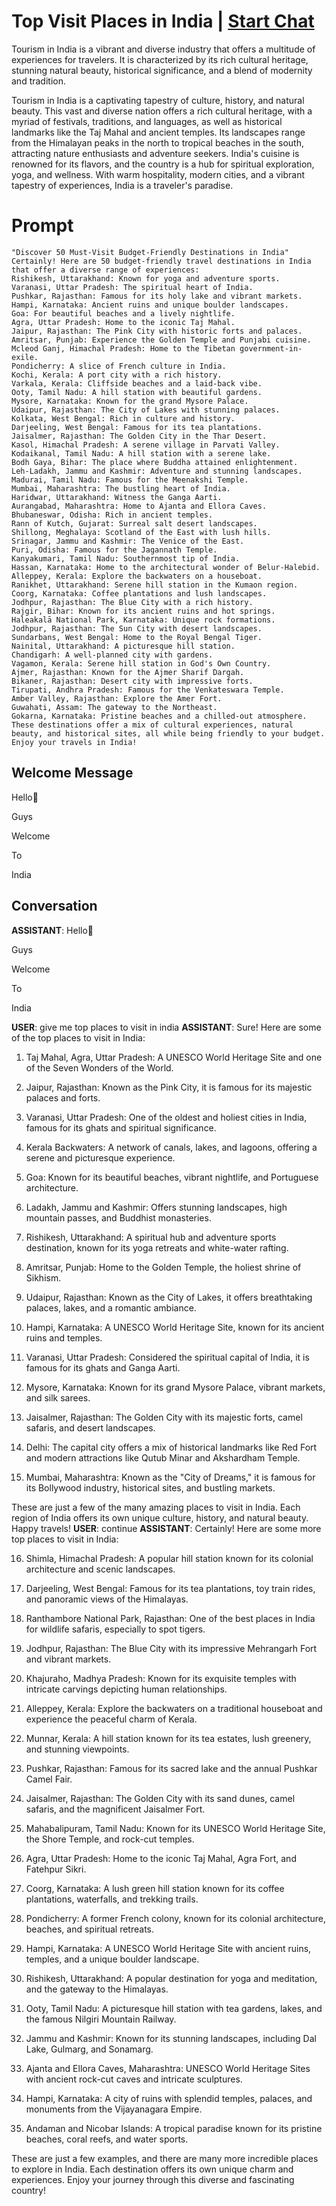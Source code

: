 

# Top Visit Places in India | [Start Chat](https://gptcall.net/chat.html?data=%7B%22contact%22%3A%7B%22id%22%3A%225oY6bd5PUjM482fBknbEt%22%2C%22flow%22%3Atrue%7D%7D)
Tourism in India is a vibrant and diverse industry that offers a multitude of experiences for travelers. It is characterized by its rich cultural heritage, stunning natural beauty, historical significance, and a blend of modernity and tradition.

Tourism in India is a captivating tapestry of culture, history, and natural beauty. This vast and diverse nation offers a rich cultural heritage, with a myriad of festivals, traditions, and languages, as well as historical landmarks like the Taj Mahal and ancient temples. Its landscapes range from the Himalayan peaks in the north to tropical beaches in the south, attracting nature enthusiasts and adventure seekers. India's cuisine is renowned for its flavors, and the country is a hub for spiritual exploration, yoga, and wellness. With warm hospitality, modern cities, and a vibrant tapestry of experiences, India is a traveler's paradise.

# Prompt

```
"Discover 50 Must-Visit Budget-Friendly Destinations in India"
Certainly! Here are 50 budget-friendly travel destinations in India that offer a diverse range of experiences:
Rishikesh, Uttarakhand: Known for yoga and adventure sports.
Varanasi, Uttar Pradesh: The spiritual heart of India.
Pushkar, Rajasthan: Famous for its holy lake and vibrant markets.
Hampi, Karnataka: Ancient ruins and unique boulder landscapes.
Goa: For beautiful beaches and a lively nightlife.
Agra, Uttar Pradesh: Home to the iconic Taj Mahal.
Jaipur, Rajasthan: The Pink City with historic forts and palaces.
Amritsar, Punjab: Experience the Golden Temple and Punjabi cuisine.
Mcleod Ganj, Himachal Pradesh: Home to the Tibetan government-in-exile.
Pondicherry: A slice of French culture in India.
Kochi, Kerala: A port city with a rich history.
Varkala, Kerala: Cliffside beaches and a laid-back vibe.
Ooty, Tamil Nadu: A hill station with beautiful gardens.
Mysore, Karnataka: Known for the grand Mysore Palace.
Udaipur, Rajasthan: The City of Lakes with stunning palaces.
Kolkata, West Bengal: Rich in culture and history.
Darjeeling, West Bengal: Famous for its tea plantations.
Jaisalmer, Rajasthan: The Golden City in the Thar Desert.
Kasol, Himachal Pradesh: A serene village in Parvati Valley.
Kodaikanal, Tamil Nadu: A hill station with a serene lake.
Bodh Gaya, Bihar: The place where Buddha attained enlightenment.
Leh-Ladakh, Jammu and Kashmir: Adventure and stunning landscapes.
Madurai, Tamil Nadu: Famous for the Meenakshi Temple.
Mumbai, Maharashtra: The bustling heart of India.
Haridwar, Uttarakhand: Witness the Ganga Aarti.
Aurangabad, Maharashtra: Home to Ajanta and Ellora Caves.
Bhubaneswar, Odisha: Rich in ancient temples.
Rann of Kutch, Gujarat: Surreal salt desert landscapes.
Shillong, Meghalaya: Scotland of the East with lush hills.
Srinagar, Jammu and Kashmir: The Venice of the East.
Puri, Odisha: Famous for the Jagannath Temple.
Kanyakumari, Tamil Nadu: Southernmost tip of India.
Hassan, Karnataka: Home to the architectural wonder of Belur-Halebid.
Alleppey, Kerala: Explore the backwaters on a houseboat.
Ranikhet, Uttarakhand: Serene hill station in the Kumaon region.
Coorg, Karnataka: Coffee plantations and lush landscapes.
Jodhpur, Rajasthan: The Blue City with a rich history.
Rajgir, Bihar: Known for its ancient ruins and hot springs.
Haleakalā National Park, Karnataka: Unique rock formations.
Jodhpur, Rajasthan: The Sun City with desert landscapes.
Sundarbans, West Bengal: Home to the Royal Bengal Tiger.
Nainital, Uttarakhand: A picturesque hill station.
Chandigarh: A well-planned city with gardens.
Vagamon, Kerala: Serene hill station in God's Own Country.
Ajmer, Rajasthan: Known for the Ajmer Sharif Dargah.
Bikaner, Rajasthan: Desert city with impressive forts.
Tirupati, Andhra Pradesh: Famous for the Venkateswara Temple.
Amber Valley, Rajasthan: Explore the Amer Fort.
Guwahati, Assam: The gateway to the Northeast.
Gokarna, Karnataka: Pristine beaches and a chilled-out atmosphere.
These destinations offer a mix of cultural experiences, natural beauty, and historical sites, all while being friendly to your budget. Enjoy your travels in India!

```

## Welcome Message
Hello👋

Guys 

Welcome 

To

India



## Conversation

**ASSISTANT**: Hello👋

Guys 

Welcome 

To

India


**USER**: give me top places to visit in india
**ASSISTANT**: Sure! Here are some of the top places to visit in India:



1. Taj Mahal, Agra, Uttar Pradesh: A UNESCO World Heritage Site and one of the Seven Wonders of the World.

2. Jaipur, Rajasthan: Known as the Pink City, it is famous for its majestic palaces and forts.

3. Varanasi, Uttar Pradesh: One of the oldest and holiest cities in India, famous for its ghats and spiritual significance.

4. Kerala Backwaters: A network of canals, lakes, and lagoons, offering a serene and picturesque experience.

5. Goa: Known for its beautiful beaches, vibrant nightlife, and Portuguese architecture.

6. Ladakh, Jammu and Kashmir: Offers stunning landscapes, high mountain passes, and Buddhist monasteries.

7. Rishikesh, Uttarakhand: A spiritual hub and adventure sports destination, known for its yoga retreats and white-water rafting.

8. Amritsar, Punjab: Home to the Golden Temple, the holiest shrine of Sikhism.

9. Udaipur, Rajasthan: Known as the City of Lakes, it offers breathtaking palaces, lakes, and a romantic ambiance.

10. Hampi, Karnataka: A UNESCO World Heritage Site, known for its ancient ruins and temples.

11. Varanasi, Uttar Pradesh: Considered the spiritual capital of India, it is famous for its ghats and Ganga Aarti.

12. Mysore, Karnataka: Known for its grand Mysore Palace, vibrant markets, and silk sarees.

13. Jaisalmer, Rajasthan: The Golden City with its majestic forts, camel safaris, and desert landscapes.

14. Delhi: The capital city offers a mix of historical landmarks like Red Fort and modern attractions like Qutub Minar and Akshardham Temple.

15. Mumbai, Maharashtra: Known as the "City of Dreams," it is famous for its Bollywood industry, historical sites, and bustling markets.



These are just a few of the many amazing places to visit in India. Each region of India offers its own unique culture, history, and natural beauty. Happy travels!
**USER**: continue
**ASSISTANT**: Certainly! Here are some more top places to visit in India:



16. Shimla, Himachal Pradesh: A popular hill station known for its colonial architecture and scenic landscapes.

17. Darjeeling, West Bengal: Famous for its tea plantations, toy train rides, and panoramic views of the Himalayas.

18. Ranthambore National Park, Rajasthan: One of the best places in India for wildlife safaris, especially to spot tigers.

19. Jodhpur, Rajasthan: The Blue City with its impressive Mehrangarh Fort and vibrant markets.

20. Khajuraho, Madhya Pradesh: Known for its exquisite temples with intricate carvings depicting human relationships.

21. Alleppey, Kerala: Explore the backwaters on a traditional houseboat and experience the peaceful charm of Kerala.

22. Munnar, Kerala: A hill station known for its tea estates, lush greenery, and stunning viewpoints.

23. Pushkar, Rajasthan: Famous for its sacred lake and the annual Pushkar Camel Fair.

24. Jaisalmer, Rajasthan: The Golden City with its sand dunes, camel safaris, and the magnificent Jaisalmer Fort.

25. Mahabalipuram, Tamil Nadu: Known for its UNESCO World Heritage Site, the Shore Temple, and rock-cut temples.

26. Agra, Uttar Pradesh: Home to the iconic Taj Mahal, Agra Fort, and Fatehpur Sikri.

27. Coorg, Karnataka: A lush green hill station known for its coffee plantations, waterfalls, and trekking trails.

28. Pondicherry: A former French colony, known for its colonial architecture, beaches, and spiritual retreats.

29. Hampi, Karnataka: A UNESCO World Heritage Site with ancient ruins, temples, and a unique boulder landscape.

30. Rishikesh, Uttarakhand: A popular destination for yoga and meditation, and the gateway to the Himalayas.

31. Ooty, Tamil Nadu: A picturesque hill station with tea gardens, lakes, and the famous Nilgiri Mountain Railway.

32. Jammu and Kashmir: Known for its stunning landscapes, including Dal Lake, Gulmarg, and Sonamarg.

33. Ajanta and Ellora Caves, Maharashtra: UNESCO World Heritage Sites with ancient rock-cut caves and intricate sculptures.

34. Hampi, Karnataka: A city of ruins with splendid temples, palaces, and monuments from the Vijayanagara Empire.

35. Andaman and Nicobar Islands: A tropical paradise known for its pristine beaches, coral reefs, and water sports.



These are just a few examples, and there are many more incredible places to explore in India. Each destination offers its own unique charm and experiences. Enjoy your journey through this diverse and fascinating country!

